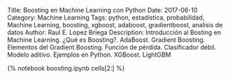 Title: Boosting en Machine Learning con Python
Date: 2017-06-10
Category: Machine Learning
Tags: python, estadistica, probabilidad, Machine Learning, boosting, xgboost, adaboost, gradientboost, analisis de datos 
Author: Raul E. Lopez Briega
Description: Introducción al Bosting en Machine Learning. ¿Qué es Boosting?. AdaBoost. Gradient Boosting. Elementos del Gradient Boosting. Función de pérdida. Clasificador débil. Modelo aditivo. Ejemplos en Python. XGBoost. LightGBM

{% notebook boosting.ipynb cells[2:] %}
